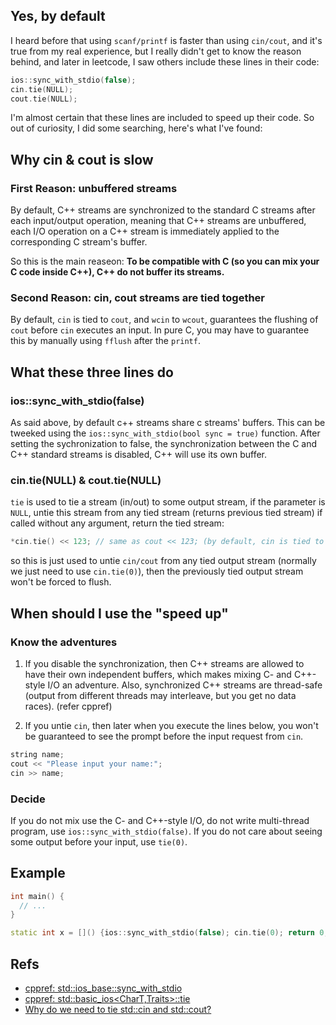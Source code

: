 
## Yes, by default

I heard before that using `scanf/printf` is faster than using `cin/cout`, and it's true from my real experience, but I really didn't get to know the reason behind, and later in leetcode, I saw others include these lines in their code:

```C++
ios::sync_with_stdio(false);
cin.tie(NULL);
cout.tie(NULL);
```

I'm almost certain that these lines are included to speed up their code. So out of curiosity, I did some searching, here's what I've found:
<!-- more -->

## Why cin & cout is slow

### First Reason: unbuffered streams

By default, C++ streams are synchronized to the standard C streams after each input/output operation, meaning that C++ streams are unbuffered, each I/O operation on a C++ stream is immediately applied to the corresponding C stream's buffer.

So this is the main reaseon: **To be compatible with C (so you can mix your C code inside C++), C++ do not buffer its streams.**

### Second Reason: cin, cout streams are tied together

By default, `cin` is tied to `cout`, and `wcin` to `wcout`, guarantees the flushing of `cout` before `cin` executes an input. In pure C, you may have to guarantee this by manually using `fflush` after the `printf`.

## What these three lines do

### ios::sync_with_stdio(false)

As said above, by default c++ streams share c streams' buffers. This can be tweeked using the `ios::sync_with_stdio(bool sync = true)` function. After setting the sychronization to false, the synchronization between the C and C++ standard streams is disabled, C++ will use its own buffer.

### cin.tie(NULL) & cout.tie(NULL)

`tie` is used to tie a stream (in/out) to some output stream, if the parameter is `NULL`, untie this stream from any tied stream (returns previous tied stream)
if called without any argument, return the tied stream:

```c++
*cin.tie() << 123; // same as cout << 123; (by default, cin is tied to cout)
```

so this is just used to untie `cin/cout` from any tied output stream (normally we just need to use `cin.tie(0)`), then the previously tied output stream won't be forced to flush.

## When should I use the "speed up"

### Know the adventures

1. If you disable the synchronization, then C++ streams are allowed to have their own independent buffers, which makes mixing C- and C++-style I/O an adventure. Also, synchronized C++ streams are thread-safe (output from different threads may interleave, but you get no data races). (refer cppref)

2. If you untie `cin`, then later when you execute the lines below, you won't be guaranteed to see the prompt before the input request from `cin`.

```C++
string name;
cout << "Please input your name:";
cin >> name;
```

### Decide

If you do not mix use the C- and C++-style I/O, do not write multi-thread program, use `ios::sync_with_stdio(false)`.
If you do not care about seeing some output before your input, use `tie(0)`.

## Example

```C++
int main() {
  // ...
}

static int x = []() {ios::sync_with_stdio(false); cin.tie(0); return 0; } ();
```

## Refs

* [cppref: std::ios_base::sync_with_stdio](https://en.cppreference.com/w/cpp/io/ios_base/sync_with_stdio)
* [cppref: std::basic_ios<CharT,Traits>::tie](https://en.cppreference.com/w/cpp/io/basic_ios/tie)
* [Why do we need to tie std::cin and std::cout?](https://stackoverflow.com/questions/14052627/why-do-we-need-to-tie-stdcin-and-stdcout#14052757)
